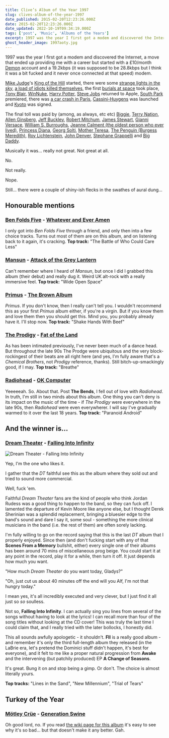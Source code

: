 ```yaml
---
title: Clive’s Album of the Year 1997
slug: clives-album-of-the-year-1997
date_published: 2015-02-20T12:23:26.000Z
date: 2015-02-20T12:23:26.000Z
date_updated: 2022-10-19T09:34:19.000Z
tags: ['post', 'Music', 'Albums of the Years']
excerpt: 1997 was the year I first got a modem and discovered the Internet, a move that ended up providing me with a career but started with a £10/month Demon account...
ghost_header_image: 1997aoty.jpg
---
```


1997 was the year I first got a modem and discovered the Internet, a move that ended up providing me with a career but started with a £10/month [Demon](http://en.wikipedia.org/wiki/Demon_Internet) account and a 19.2kbps (it was supposed to be 28.8kbps but I think it was a bit fucked and it never once connected at that speed) modem.

[Mike Judge](http://en.wikipedia.org/wiki/Mike_Judge)'s [King of the Hill](http://en.wikipedia.org/wiki/King_of_the_hill) started, there were some [strange lights in the sky](http://en.wikipedia.org/wiki/Phoenix_Lights), [a load of idiots killed themselves](http://en.wikipedia.org/wiki/Heaven%27s_Gate_(cult)), the first [burials at space](http://en.wikipedia.org/wiki/Space_burial) took place, [Tony Blair](http://en.wikipedia.org/wiki/Tony_Blair), [WinNuke](http://en.wikipedia.org/wiki/WinNuke), [Harry Potter](http://en.wikipedia.org/wiki/Harry_Potter_and_the_Philosopher%27s_Stone), [Steve Jobs](http://en.wikipedia.org/wiki/Steve_Jobs) returned to Apple, [South Park](http://en.wikipedia.org/wiki/South_Park) premiered, there was [a car crash in Paris](http://en.wikipedia.org/wiki/Death_of_Diana,_Princess_of_Wales), [Cassini-Huygens](http://en.wikipedia.org/wiki/Cassini%E2%80%93Huygens) was launched and [Kyoto](http://en.wikipedia.org/wiki/Kyoto_Protocol) was signed.

The final toll was paid by (among, as always, etc etc) [Biggie](http://en.wikipedia.org/wiki/The_Notorious_B.I.G.), [Terry Nation](http://en.wikipedia.org/wiki/Terry_Nation), [Allen Ginsberg](http://en.wikipedia.org/wiki/Allen_Ginsberg), [Jeff Buckley](http://en.wikipedia.org/wiki/Jeff_Buckley), [Robert Mitchum](http://en.wikipedia.org/wiki/Robert_Mitchum), [James Stewart](http://en.wikipedia.org/wiki/James_Stewart), [Gianni Versace](http://en.wikipedia.org/wiki/Gianni_Versace), [William S. Burroughs](http://en.wikipedia.org/wiki/William_S._Burroughs), [Jeanne Calment (the oldest person who ever lived)](http://en.wikipedia.org/wiki/Jeanne_Calment), [Princess Diana](http://en.wikipedia.org/wiki/Diana,_Princess_of_Wales), [Georg Solti](http://en.wikipedia.org/wiki/Georg_Solti), [Mother Teresa](http://en.wikipedia.org/wiki/Mother_Teresa), [The Penguin (Burgess Meredith)](http://en.wikipedia.org/wiki/Burgess_Meredith), [Roy Lichtenstein](http://en.wikipedia.org/wiki/Roy_Lichtenstein), [John Denver](http://en.wikipedia.org/wiki/John_Denver), [Stephane Grappelli](http://en.wikipedia.org/wiki/Stephane_Grappelli) and [Big Daddy](http://en.wikipedia.org/wiki/Shirley_Crabtree).

Musically it was… really not great. Not great at all.

No.

Not really.

Nope.

Still… there were a couple of shiny-ish flecks in the swathes of aural dung…

## Honourable mentions

### [Ben Folds Five](http://www.benfolds.com/) - [Whatever and Ever Amen](http://www.amazon.co.uk/Whatever-Ever-Amen-Folds-Five/dp/B000024IHS/)

I only got into *Ben Folds Five* through a friend, and only then into a few choice tracks. Turns out most of them are on this album, and on listening back to it again, it's cracking. **Top track:** "The Battle of Who Could Care Less"

### [Mansun](http://en.wikipedia.org/wiki/Mansun) - [Attack of the Grey Lantern](http://www.amazon.co.uk/Attack-Grey-Lantern-Mansun/dp/B0000071WJ/)

Can't remember where I heard of *Mansun*, but once I did I grabbed this album (their debut) and really dug it. Weird UK alt-rock with a really immersive feel. **Top track:** "Wide Open Space"

### [Primus](http://primusville.com/) - [The Brown Album](http://www.amazon.co.uk/Brown-Album-Primus/dp/B000001Y47/)

*Primus*. If you don't know, then I really can't tell you. I wouldn't recommend this as your first *Primus* album either, if you're a virgin. But if you know them and love them then you should get this. Mind you, you probably already have it. I'll stop now. **Top track:** "Shake Hands With Beef"

### [The Prodigy](http://www.theprodigy.co.uk/) - [Fat of the Land](http://www.amazon.co.uk/Fat-Land-Prodigy/dp/B000006TNS/)

As has been intimated previously, I've never been much of a dance head. But throughout the late 90s The Prodge were ubiquitous and the very block-rockingest of their beats are all right here (and yes, I'm fully aware that's a *Chemical Brothers*, not *Prodigy* reference, thanks). Still bitch-up-smackingly good, if I may. **Top track:** "Breathe"

### [Radiohead](http://www.radiohead.co.uk/) - [OK Computer](http://www.amazon.co.uk/OK-Computer-Radiohead/dp/B000002UJQ/)

Yeeeeeah. So. About that. Post **The Bends**, I fell out of love with *Radiohead*. In truth, I'm still in two minds about this album. One thing you can't deny is its impact on the music of the time - if *The Prodigy* were everywhere in the late 90s, then *Radiohead* were even everywherer. I will say I've gradually warmed to it over the last 18 years. **Top track:** "Paranoid Android"

## And the winner is…

### [Dream Theater](http://www.dreamtheater.net/) - [Falling Into Infinity](http://www.amazon.co.uk/Falling-Into-Infinity-Dream-Theater/dp/B000002HPT/)

![Dream Theater - Falling Into Infinity](/public/images/2018/03/Dream_Theater_-_Falling_into_Infinity_Album_Cover.jpg)

Yep, I'm the one who likes it.

I gather that the *DT* faithful see this as the album where they sold out and tried to sound more commercial.

Well, fuck 'em.

Faithful *Dream Theater* fans are the kind of people who think Jordan Rudess was a good thing to happen to the band, so they can fuck off. I lamented the departure of Kevin Moore like anyone else, but I thought Derek Sherinian was a splendid replacement, bringing a bluesier edge to the band's sound and dare I say it, some soul - something the more clinical musicians in the band (i.e. the rest of them) are often sorely lacking.

I'm fully willing to go on the record saying that this is the last *DT* album that I properly enjoyed. Since then (and don't fucking start with any of that **Scenes From a Memory** bullshit, either) every single one of their albums has been around 70 mins of miscellaneous prog beige. You could start it at any point in the record, play it for a while, then turn it off. It just depends how much you want.

"How much *Dream Theater* do you want today, Gladys?"

"Oh, just cut us about 40 minutes off the end will you Alf, I'm not that hungry today."

I mean yes, it's all incredibly executed and very clever, but I just find it all just so *so* soulless.

Not so, **Falling Into Infinity**. I can actually sing you lines from several of the songs without having to look at the lyrics! I can recall more than four of the song titles without looking at the CD cover! This was truly the last time I could claim that, and I really tried with the later bollocks, I honestly did.

This all sounds awfully apologetic - it shouldn't. **FII** is a really good album - and remember it's only the third full-length album they released (in the LaBrie era, let's pretend the Dominici stuff didn't happen, it's best for everyone), and it felt to me like a proper natural progression from **Awake** and the intervening (but patchily produced) EP **A Change of Seasons**.

It's great. Bung it on and stop being a gimp. Or don't. The choice is almost literally yours.

**Top tracks:** "Lines in the Sand", "New Millennium", "Trial of Tears"

## Turkey of the Year

### [Mötley Crüe](http://www.motley.com/) - [Generation Swine](http://www.amazon.co.uk/Generation-Swine-M%C3%B6tley-Cr%C3%BCe/dp/B005SN9RPI/)

Oh good lord, no. If you read [the wiki page for this album](http://en.wikipedia.org/wiki/Generation_Swine) it's easy to see why it's so bad… but that doesn't make it any better. Gah.
